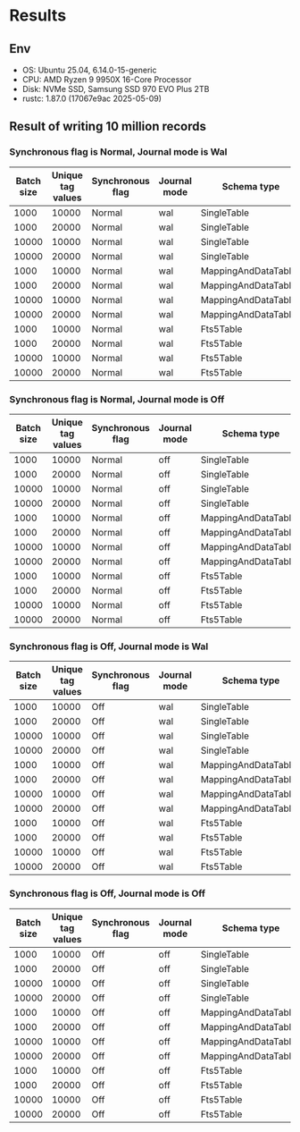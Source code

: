 # Results

## Env

* OS: Ubuntu 25.04, 6.14.0-15-generic
* CPU: AMD Ryzen 9 9950X 16-Core Processor
* Disk: NVMe SSD, Samsung SSD 970 EVO Plus 2TB
* rustc: 1.87.0 (17067e9ac 2025-05-09)

## Result of writing 10 million records

### Synchronous flag is Normal, Journal mode is Wal

| Batch size | Unique tag values | Synchronous flag | Journal mode | Schema type          | Average throughput (records/s) | Total time (s) | DB size (MiB) | User time (s) | System time (s) |
|------------|-------------------|------------------|--------------|----------------------|--------------------------------|----------------|---------------|---------------|-----------------|
| 1000       | 10000             | Normal           | wal          | SingleTable          | 28861.65                       | 346.48         | 995.32        | 23.38         | 85.21           |
| 1000       | 20000             | Normal           | wal          | SingleTable          | 28795.79                       | 347.27         | 992.44        | 23.79         | 86.64           |
| 10000      | 10000             | Normal           | wal          | SingleTable          | 58417.15                       | 171.18         | 995.43        | 19.05         | 77.54           |
| 10000      | 20000             | Normal           | wal          | SingleTable          | 59768.13                       | 167.31         | 992.29        | 18.24         | 76.05           |
| 1000       | 10000             | Normal           | wal          | MappingAndDataTables | 39253.96                       | 254.75         | 292.54        | 23.37         | 51.96           |
| 1000       | 20000             | Normal           | wal          | MappingAndDataTables | 53747.39                       | 186.06         | 293.11        | 20.23         | 37.71           |
| 10000      | 10000             | Normal           | wal          | MappingAndDataTables | 81632.54                       | 122.50         | 292.55        | 18.20         | 48.51           |
| 10000      | 20000             | Normal           | wal          | MappingAndDataTables | 101356.31                      | 98.66          | 293.11        | 16.92         | 37.32           |
| 1000       | 10000             | Normal           | wal          | Fts5Table            | 171046.89                      | 58.46          | 1076.31       | 37.48         | 3.54            |
| 1000       | 20000             | Normal           | wal          | Fts5Table            | 163331.19                      | 61.23          | 1106.43       | 38.73         | 3.73            |
| 10000      | 10000             | Normal           | wal          | Fts5Table            | 205811.06                      | 48.59          | 1077.44       | 35.77         | 3.76            |
| 10000      | 20000             | Normal           | wal          | Fts5Table            | 196461.05                      | 50.90          | 1107.07       | 36.89         | 3.97            |

### Synchronous flag is Normal, Journal mode is Off

| Batch size | Unique tag values | Synchronous flag | Journal mode | Schema type          | Average throughput (records/s) | Total time (s) | DB size (MiB) | User time (s) | System time (s) |
|------------|-------------------|------------------|--------------|----------------------|--------------------------------|----------------|---------------|---------------|-----------------|
| 1000       | 10000             | Normal           | off          | SingleTable          | 75362.21                       | 132.69         | 995.64        | 11.88         | 31.58           |
| 1000       | 20000             | Normal           | off          | SingleTable          | 75895.19                       | 131.76         | 992.37        | 11.50         | 32.57           |
| 10000      | 10000             | Normal           | off          | SingleTable          | 146807.83                      | 68.12          | 995.40        | 10.53         | 24.77           |
| 10000      | 20000             | Normal           | off          | SingleTable          | 149614.30                      | 66.84          | 992.36        | 10.52         | 25.16           |
| 1000       | 10000             | Normal           | off          | MappingAndDataTables | 84796.80                       | 117.93         | 292.55        | 16.16         | 20.54           |
| 1000       | 20000             | Normal           | off          | MappingAndDataTables | 90203.50                       | 110.86         | 293.10        | 16.94         | 16.28           |
| 10000      | 10000             | Normal           | off          | MappingAndDataTables | 180956.20                      | 55.26          | 292.55        | 13.33         | 17.44           |
| 10000      | 20000             | Normal           | off          | MappingAndDataTables | 213010.67                      | 46.95          | 293.11        | 12.96         | 14.10           |
| 1000       | 10000             | Normal           | off          | Fts5Table            | 90917.51                       | 109.99         | 1077.95       | 38.97         | 2.17            |
| 1000       | 20000             | Normal           | off          | Fts5Table            | 89852.41                       | 111.29         | 1107.38       | 39.99         | 2.25            |
| 10000      | 10000             | Normal           | off          | Fts5Table            | 220950.56                      | 45.26          | 1078.05       | 35.11         | 1.55            |
| 10000      | 20000             | Normal           | off          | Fts5Table            | 215136.79                      | 46.48          | 1107.25       | 36.06         | 1.64            |

### Synchronous flag is Off, Journal mode is Wal

| Batch size | Unique tag values | Synchronous flag | Journal mode | Schema type          | Average throughput (records/s) | Total time (s) | DB size (MiB) | User time (s) | System time (s) |
|------------|-------------------|------------------|--------------|----------------------|--------------------------------|----------------|---------------|---------------|-----------------|
| 1000       | 10000             | Off              | wal          | SingleTable          | 140144.09                      | 71.36          | 995.35        | 18.16         | 53.04           |
| 1000       | 20000             | Off              | wal          | SingleTable          | 143098.47                      | 69.88          | 992.34        | 17.80         | 51.95           |
| 10000      | 10000             | Off              | wal          | SingleTable          | 126210.24                      | 79.23          | 995.02        | 17.77         | 61.48           |
| 10000      | 20000             | Off              | wal          | SingleTable          | 128281.28                      | 77.95          | 992.44        | 18.02         | 59.86           |
| 1000       | 10000             | Off              | wal          | MappingAndDataTables | 218519.27                      | 45.76          | 292.54        | 16.70         | 29.04           |
| 1000       | 20000             | Off              | wal          | MappingAndDataTables | 260612.07                      | 38.37          | 293.10        | 15.89         | 22.36           |
| 10000      | 10000             | Off              | wal          | MappingAndDataTables | 184818.32                      | 54.11          | 292.53        | 17.45         | 36.63           |
| 10000      | 20000             | Off              | wal          | MappingAndDataTables | 225387.20                      | 44.37          | 293.11        | 16.11         | 28.19           |
| 1000       | 10000             | Off              | wal          | Fts5Table            | 252739.21                      | 39.57          | 1076.05       | 37.05         | 2.61            |
| 1000       | 20000             | Off              | wal          | Fts5Table            | 245159.83                      | 40.79          | 1107.27       | 38.09         | 2.80            |
| 10000      | 10000             | Off              | wal          | Fts5Table            | 258948.23                      | 38.62          | 1078.02       | 35.42         | 3.19            |
| 10000      | 20000             | Off              | wal          | Fts5Table            | 251142.90                      | 39.82          | 1108.68       | 36.49         | 3.36            |

### Synchronous flag is Off, Journal mode is Off

| Batch size | Unique tag values | Synchronous flag | Journal mode | Schema type          | Average throughput (records/s) | Total time (s) | DB size (MiB) | User time (s) | System time (s) |
|------------|-------------------|------------------|--------------|----------------------|--------------------------------|----------------|---------------|---------------|-----------------|
| 1000       | 10000             | Off              | off          | SingleTable          | 420036.20                      | 23.81          | 995.36        | 9.70          | 14.13           |
| 1000       | 20000             | Off              | off          | SingleTable          | 428771.83                      | 23.32          | 992.27        | 9.35          | 14.03           |
| 10000      | 10000             | Off              | off          | SingleTable          | 412007.82                      | 24.27          | 995.39        | 10.29         | 13.92           |
| 10000      | 20000             | Off              | off          | SingleTable          | 414021.99                      | 24.15          | 992.06        | 10.25         | 13.81           |
| 1000       | 10000             | Off              | off          | MappingAndDataTables | 458750.11                      | 21.80          | 292.54        | 12.78         | 9.05            |
| 1000       | 20000             | Off              | off          | MappingAndDataTables | 499308.00                      | 20.03          | 293.10        | 12.82         | 7.30            |
| 10000      | 10000             | Off              | off          | MappingAndDataTables | 445454.66                      | 22.45          | 292.54        | 12.98         | 9.49            |
| 10000      | 20000             | Off              | off          | MappingAndDataTables | 484606.05                      | 20.64          | 293.10        | 12.82         | 7.83            |
| 1000       | 10000             | Off              | off          | Fts5Table            | 266694.04                      | 37.50          | 1077.70       | 36.31         | 1.28            |
| 1000       | 20000             | Off              | off          | Fts5Table            | 255466.26                      | 39.14          | 1105.91       | 37.74         | 1.38            |
| 10000      | 10000             | Off              | off          | Fts5Table            | 277570.96                      | 36.03          | 1077.51       | 34.82         | 1.24            |
| 10000      | 20000             | Off              | off          | Fts5Table            | 266837.96                      | 37.48          | 1107.73       | 36.25         | 1.30            |
